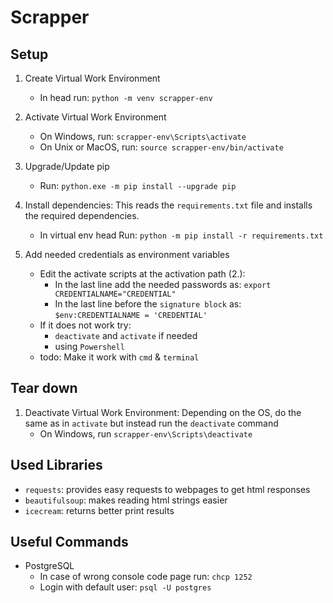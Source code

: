 # Scrapper

## Setup
1. Create Virtual Work Environment
    - In head run: `python -m venv scrapper-env`
    
2. Activate Virtual Work Environment
    - On Windows, run: `scrapper-env\Scripts\activate`
    - On Unix or MacOS, run: `source scrapper-env/bin/activate`

3. Upgrade/Update pip
    - Run: `python.exe -m pip install --upgrade pip`

4. Install dependencies: This reads the `requirements.txt` file and installs the required dependencies. 
    - In virtual env head Run: `python -m pip install -r requirements.txt`

5. Add needed credentials as environment variables
    - Edit the activate scripts at the activation path (2.):
        - In the last line add the needed passwords as: `export CREDENTIALNAME="CREDENTIAL"`
        - In the last line before the `signature block` as: `$env:CREDENTIALNAME = 'CREDENTIAL'`
    - If it does not work try:
        - `deactivate` and `activate` if needed
        - using `Powershell`   
    - todo: Make it work with `cmd` & `terminal`

## Tear down
1. Deactivate Virtual Work Environment: Depending on the OS, do the same as in `activate` but instead run the `deactivate` command
    - On Windows, run `scrapper-env\Scripts\deactivate`

## Used Libraries
- `requests`: provides easy requests to webpages to get html responses
- `beautifulsoup`: makes reading html strings easier
- `icecream`: returns better print results

## Useful Commands
- PostgreSQL
    - In case of wrong console code page run: `chcp 1252`
    - Login with default user: `psql -U postgres`
